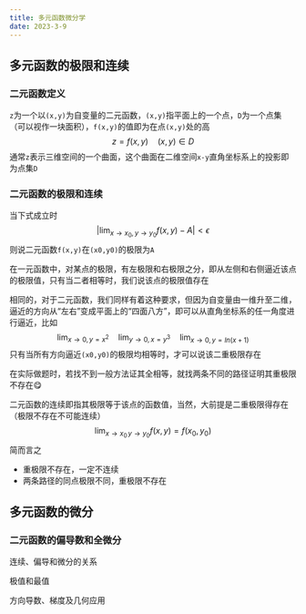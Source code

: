 ```yaml
---
title: 多元函数微分学
date: 2023-3-9
---
```


## 多元函数的极限和连续

### 二元函数定义

`z`为一个以`(x,y)`为自变量的二元函数，`(x,y)`指平面上的一个点，`D`为一个点集（可以视作一块面积），`f(x,y)`的值即为在点`(x,y)`处的高
$$
z = f(x,y)\quad(x, y)\in D
$$
通常`z`表示三维空间的一个曲面，这个曲面在二维空间`x-y`直角坐标系上的投影即为点集`D`

### 二元函数的极限和连续

当下式成立时
$$
|\mathop{lim}_{x\rightarrow x_0,\,y\rightarrow y_0}f(x,y) - A| < \epsilon
$$
则说二元函数`f(x,y)`在`(x0,y0)`的极限为`A`

在一元函数中，对某点的极限，有左极限和右极限之分，即从左侧和右侧逼近该点的极限值，只有当二者相等时，我们说该点的极限值存在

相同的，对于二元函数，我们同样有着这种要求，但因为自变量由一维升至二维，逼近的方向从“左右”变成平面上的“四面八方”，即可以从直角坐标系的任一角度进行逼近，比如
$$
\mathop{lim}_{x\rightarrow 0,\,y=x^2}\quad
\mathop{lim}_{y\rightarrow 0,\,x=y^3}\quad
\mathop{lim}_{x\rightarrow 0,\,y=ln(x+1)}
$$
只有当所有方向逼近`(x0,y0)`的极限均相等时，才可以说该二重极限存在

在实际做题时，若找不到一般方法证其全相等，就找两条不同的路径证明其重极限不存在😋

二元函数的连续即指其极限等于该点的函数值，当然，大前提是二重极限得存在（极限不存在不可能连续）
$$
\mathop{lim}_{x\rightarrow x_0\,y\rightarrow y_0}f(x,y) = f(x_0, y_0)
$$
简而言之

- 重极限不存在，一定不连续
- 两条路径的同点极限不同，重极限不存在

## 多元函数的微分

### 二元函数的偏导数和全微分

连续、偏导和微分的关系









极值和最值

方向导数、梯度及几何应用

